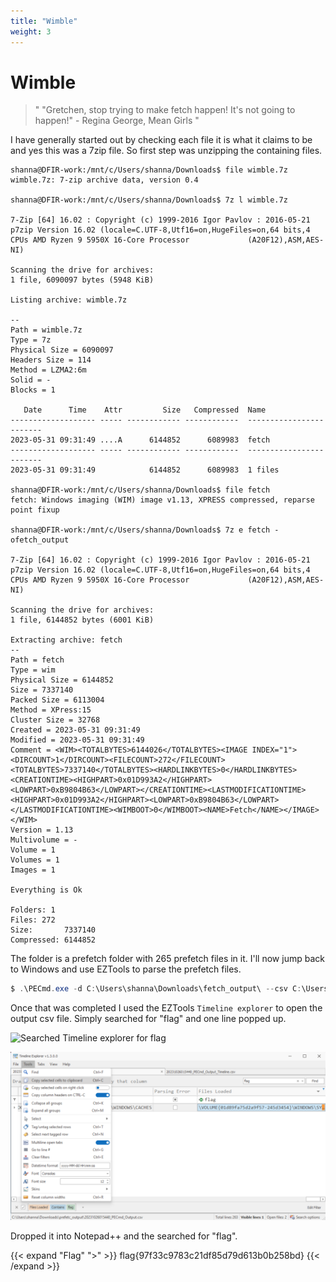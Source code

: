 ```yaml
---
title: "Wimble"
weight: 3
---
```

# Wimble

> "
> "Gretchen, stop trying to make fetch happen! It's not going to happen!" - Regina George, Mean Girls
> "

I have generally started out by checking each file it is what it claims to be and yes this was a 7zip file. So first step was unzipping the containing files.

   ```shell
   shanna@DFIR-work:/mnt/c/Users/shanna/Downloads$ file wimble.7z
   wimble.7z: 7-zip archive data, version 0.4

   shanna@DFIR-work:/mnt/c/Users/shanna/Downloads$ 7z l wimble.7z

   7-Zip [64] 16.02 : Copyright (c) 1999-2016 Igor Pavlov : 2016-05-21
   p7zip Version 16.02 (locale=C.UTF-8,Utf16=on,HugeFiles=on,64 bits,4 CPUs AMD Ryzen 9 5950X 16-Core Processor             (A20F12),ASM,AES-NI)

   Scanning the drive for archives:
   1 file, 6090097 bytes (5948 KiB)

   Listing archive: wimble.7z

   --
   Path = wimble.7z
   Type = 7z
   Physical Size = 6090097
   Headers Size = 114
   Method = LZMA2:6m
   Solid = -
   Blocks = 1

      Date      Time    Attr         Size   Compressed  Name
   ------------------- ----- ------------ ------------  ------------------------
   2023-05-31 09:31:49 ....A      6144852      6089983  fetch
   ------------------- ----- ------------ ------------  ------------------------
   2023-05-31 09:31:49            6144852      6089983  1 files

   shanna@DFIR-work:/mnt/c/Users/shanna/Downloads$ file fetch
   fetch: Windows imaging (WIM) image v1.13, XPRESS compressed, reparse point fixup

   shanna@DFIR-work:/mnt/c/Users/shanna/Downloads$ 7z e fetch -ofetch_output

   7-Zip [64] 16.02 : Copyright (c) 1999-2016 Igor Pavlov : 2016-05-21
   p7zip Version 16.02 (locale=C.UTF-8,Utf16=on,HugeFiles=on,64 bits,4 CPUs AMD Ryzen 9 5950X 16-Core Processor             (A20F12),ASM,AES-NI)

   Scanning the drive for archives:
   1 file, 6144852 bytes (6001 KiB)

   Extracting archive: fetch
   --
   Path = fetch
   Type = wim
   Physical Size = 6144852
   Size = 7337140
   Packed Size = 6113004
   Method = XPress:15
   Cluster Size = 32768
   Created = 2023-05-31 09:31:49
   Modified = 2023-05-31 09:31:49
   Comment = <WIM><TOTALBYTES>6144026</TOTALBYTES><IMAGE INDEX="1"><DIRCOUNT>1</DIRCOUNT><FILECOUNT>272</FILECOUNT><TOTALBYTES>7337140</TOTALBYTES><HARDLINKBYTES>0</HARDLINKBYTES><CREATIONTIME><HIGHPART>0x01D993A2</HIGHPART><LOWPART>0xB9804B63</LOWPART></CREATIONTIME><LASTMODIFICATIONTIME><HIGHPART>0x01D993A2</HIGHPART><LOWPART>0xB9804B63</LOWPART></LASTMODIFICATIONTIME><WIMBOOT>0</WIMBOOT><NAME>Fetch</NAME></IMAGE></WIM>
   Version = 1.13
   Multivolume = -
   Volume = 1
   Volumes = 1
   Images = 1

   Everything is Ok

   Folders: 1
   Files: 272
   Size:       7337140
   Compressed: 6144852

   ```

The folder is a prefetch folder with 265 prefetch files in it. I'll now jump back to Windows and use EZTools to parse the prefetch files.

   ```Powershell
   $ .\PECmd.exe -d C:\Users\shanna\Downloads\fetch_output\ --csv C:\Users\shanna\Downloads\prefetch_output\
   ```

Once that was completed I used the EZTools `Timeline explorer` to open the output csv file. Simply searched for "flag" and one line popped up.

![Searched Timeline explorer for flag](../../images/wimble_1.png)

![Copied the text from the "Files Loaded" column](../images/wimble_2.png)

Dropped it into Notepad++ and the searched for "flag".

{{< expand "Flag" ">" >}}
flag{97f33c9783c21df85d79d613b0b258bd}
{{< /expand >}}

